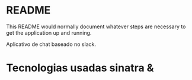 # README

This README would normally document whatever steps are necessary to get the
application up and running.

Aplicativo de chat baseado no slack.

# Tecnologias usadas sinatra &

